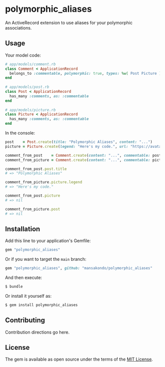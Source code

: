 # polymorphic_aliases
An ActiveRecord extension to use aliases for your polymorphic associations.

## Usage
Your model code:
```ruby    
# app/models/comment.rb    
class Comment < ApplicationRecord    
  belongs_to :commentable, polymorphic: true, types: %w( Post Picture )    
end    
    
# app/models/post.rb    
class Post < ApplicationRecord    
  has_many :comments, as: :commentable    
end    
    
# app/models/picture.rb    
class Picture < ApplicationRecord    
  has_many :comments, as: :commentable    
end
```
In the console:
```ruby
post    = Post.create(title: "Polymorphic Aliases", content: "...")
picture = Picture.create(legend: "Here's my code.", url: "https://avatars.githubusercontent.com/u/47113995?v=4")

comment_from_post    = Comment.create(content: "...", commentable: post)
comment_from_picture = Comment.create(content: "...", commentable: picture)

comment_from_post.post.title
# => "Polymorphic Aliases"

comment_from_picture.picture.legend
# => "Here's my code."

comment_from_post.picture
# => nil

comment_from_picture.post
# => nil
```

## Installation
Add this line to your application's Gemfile:

```ruby
gem "polymorphic_aliases"
```

Or if you want to target the `main` branch:

```ruby
gem "polymorphic_aliases", github: "mansakondo/polymorphic_aliases"
```

And then execute:
```bash
$ bundle
```

Or install it yourself as:
```bash
$ gem install polymorphic_aliases
```

## Contributing
Contribution directions go here.

## License
The gem is available as open source under the terms of the [MIT License](https://opensource.org/licenses/MIT).
